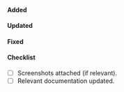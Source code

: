 #### Added

<!-- Please describe what you added. Include a screenshot or example if possible. -->

#### Updated

<!-- Please describe what you updated. Include a screenshot or example if possible. -->

#### Fixed

<!-- Please describe what you fixed. Include a screenshot or example if possible. -->

#### Checklist

<!--- Put an `x` in all the boxes that apply: -->

* [ ] Screenshots attached (if relevant).
* [ ] Relevant documentation updated.
